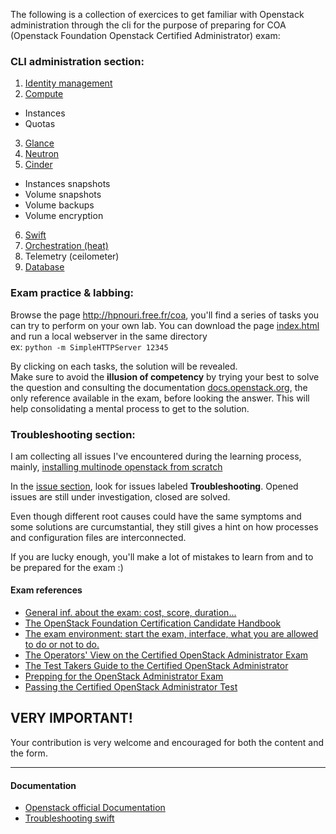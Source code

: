 The following is a collection of exercices to get familiar with Openstack administration through the cli for the purpose of preparing for COA (Openstack Foundation Openstack Certified Administrator) exam:

### CLI administration section:

1. [Identity management](https://github.com/AJNOURI/COA/wiki/01.-Identity:-Keystone)
2. [Compute](https://github.com/AJNOURI/COA/wiki/02.-Compute:-Nova)
  * Instances
  * Quotas
3. [Glance](https://github.com/AJNOURI/COA/wiki/03.-Image:-Glance)
4. [Neutron](https://github.com/AJNOURI/COA/wiki/04.-Networking:-Neutron) 
5. [Cinder](https://github.com/AJNOURI/COA/wiki/05.-Block-Storage:-Cinder)
  * Instances snapshots    
  * Volume snapshots  
  * Volume backups
  * Volume encryption
6. [Swift](https://github.com/AJNOURI/COA/wiki/06.-Object-Storage:-Swift)
7. [Orchestration (heat)](https://github.com/AJNOURI/COA/wiki/07.-Orchestration:-Heat)
8. Telemetry (ceilometer)
9. [Database](https://github.com/AJNOURI/COA/wiki/09.-Database)

### Exam practice & labbing:

Browse the page http://hpnouri.free.fr/coa, you'll find a series of tasks you can try to perform on your own lab.
You can download the page [index.html](https://github.com/AJNOURI/ajnouri.github.io/blob/master/coa/index.html) and run a local webserver in the same directory    
ex: `python -m SimpleHTTPServer 12345`

By clicking on each tasks, the solution will be revealed.  
Make sure to avoid the **illusion of competency** by trying your best to solve the question and consulting the documentation [docs.openstack.org](docs.openstack.org), the only reference available in the exam, before looking the answer. 
This will help consolidating a mental process to get to the solution.    

### Troubleshooting section:

I am collecting all issues I've encountered during the learning process, mainly, [installing multinode openstack from scratch](http://docs.openstack.org/newton/install-guide-ubuntu/)

In the [issue section](https://github.com/AJNOURI/COA/issues), look for issues labeled **Troubleshooting**.
Opened issues are still under investigation, closed are solved.  
  
Even though different root causes could have the same symptoms and some solutions are curcumstantial, they still gives a hint on how processes and configuration files are interconnected.  
  
If you are lucky enough, you'll make a lot of mistakes to learn from and to be prepared for the exam :)  


#### Exam references

- [General inf. about the exam: cost, score, duration...](https://www.openstack.org/coa)  
- [The OpenStack Foundation Certification Candidate Handbook](https://www.openstack.org/assets/coa/COA-Candidate-Handbook-V1.5.62.pdf)  
- [The exam environment: start the exam, interface, what you are allowed to do or not to do.](https://www.openstack.org/assets/coa/os-tipsdocument-0423.pdf)  
- [The Operators' View on the Certified OpenStack Administrator Exam](https://www.youtube.com/watch?v=2NvMgdI1m1I)  
- [The Test Takers Guide to the Certified OpenStack Administrator](https://youtu.be/EXckOKPtSZQ)
- [Prepping for the OpenStack Administrator Exam](https://youtu.be/JGzDgnSex00)
- [Passing the Certified OpenStack Administrator Test](https://youtu.be/p2_Z8WCqkTU)

## VERY IMPORTANT!
Your contribution is very welcome and encouraged for both the content and the form.

----------------

#### Documentation
* [Openstack official Documentation](http://docs.openstack.org/)  
* [Troubleshooting swift](http://docs.openstack.org/admin-guide/objectstorage-troubleshoot.html)   




